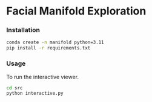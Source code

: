 # Facial Manifold Exploration

### Installation

```bash
conda create -n manifold python=3.11
pip install -r requirements.txt
```

### Usage
To run the interactive viewer.
```bash
cd src
python interactive.py
```